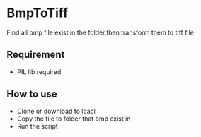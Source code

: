 # BmpToTiff
Find all bmp file exist in the folder,then transform them to tiff file
## Requirement
* PIL lib required 
## How to use
* Clone or download to loacl
* Copy the file to folder that bmp exist in
* Run the script
